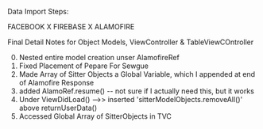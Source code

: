 





Data Import Steps:

FACEBOOK   X   FIREBASE   X    ALAMOFIRE

Final Detail Notes for Object Models, ViewController & TableViewCOntroller

0. Nested entire model creation unser AlamofireRef
1. Fixed Placement of Pepare For Sewgue
2. Made Array of Sitter Objects a Global Variable, which I appended at end of Alamofire Response
3. added AlamoRef.resume() -- not sure if I actually need this, but it works
4. Under ViewDidLoad() -->> inserted 'sitterModelObjects.removeAll()' above returnUserData()
5. Accessed Global Array of SitterObjects in TVC